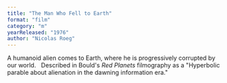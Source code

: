 ```yaml
---
title: "The Man Who Fell to Earth"
format: "film"
category: "m"
yearReleased: "1976"
author: "Nicolas Roeg"
---
```

A humanoid alien comes to Earth, where he is progressively  corrupted by our world.
 
Described in Bould's _Red Planets_ filmography as a "Hyperbolic parable about alienation in the dawning  information era."
